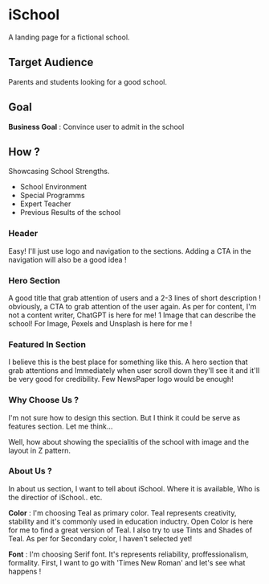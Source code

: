 <!-- Goal -->

# iSchool

A landing page for a fictional school.

## Target Audience

Parents and students looking for a good school.

## Goal

**Business Goal** : Convince user to admit in the school

## How ?

Showcasing School Strengths.

- School Environment
- Special Programms
- Expert Teacher
- Previous Results of the school

<!-- Planning the project -->

### Header

Easy! I'll just use logo and navigation to the sections. Adding a CTA in the navigation will also be a good idea !

### Hero Section

A good title that grab attention of users and a 2-3 lines of short description ! obviously, a CTA to grab attention of the user again. As per for content, I'm not a content writer, ChatGPT is here for me! 1 Image that can describe the school! For Image, Pexels and Unsplash is here for me !

### Featured In Section

I believe this is the best place for something like this. A hero section that grab attentions and Immediately when user scroll down they'll see it and it'll be very good for credibility. Few NewsPaper logo would be enough!

<!-- Okay first Give them life and then can start thinking about other sections -->

### Why Choose Us ?

I'm not sure how to design this section. But I think it could be serve as features section. Let me think...

Well, how about showing the specialitis of the school with image and the layout in Z pattern.

### About Us ?

In about us section, I want to tell about iSchool. Where it is available, Who is the directior of iSchool.. etc.

<!-- Design Decisions -->

**Color** : I'm choosing Teal as primary color. Teal represents creativity, stability and it's commonly used in education inductry. Open Color is here for me to find a great version of Teal. I also try to use Tints and Shades of Teal. As per for Secondary color, I haven't selected yet!

**Font** : I'm choosing Serif font. It's represents reliability, proffessionalism, formality. First, I want to go with 'Times New Roman' and let's see what happens !
